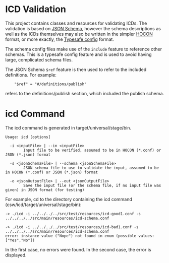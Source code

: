 ICD Validation
==============

This project contains classes and resources for validating ICDs.
The validation is based on [JSON Schema](http://json-schema.org/),
however the schema descriptions as well as the ICDs themselves may also be written in
the simpler [HOCON](https://github.com/typesafehub/config/blob/master/HOCON.md) format,
or more exactly, the [Typesafe config](https://github.com/typesafehub/config) format.

The schema config files make use of the `include` feature to reference other schemas.
This is a typesafe config feature and is used to avoid having large, complicated schema files.

The JSON Schema `$ref` feature is then used to refer to the included definitions. For example:

```
    "$ref" = "#/definitions/publish"
```

refers to the definitions/publish section, which included the publish schema.


icd Command
===========

The icd command is generated in target/universal/stage/bin.

```
Usage: icd [options]

  -i <inputFile> | --in <inputFile>
        Input file to be verified, assumed to be in HOCON (*.conf) or JSON (*.json) format

  -s <jsonSchemaFile> | --schema <jsonSchemaFile>
        JSON schema file to use to validate the input, assumed to be in HOCON (*.conf) or JSON (*.json) format

  -o <jsonOutputFile> | --out <jsonOutputFile>
        Save the input file (or the schema file, if no input file was given) in JSON format (for testing)
```

For example, cd to the directory containing the icd command (csw/icd/target/universal/stage/bin):

```
-> ./icd -i ../../../../src/test/resources/icd-good1.conf -s ../../../../src/main/resources/icd-schema.conf

-> ./icd -i ../../../../src/test/resources/icd-bad1.conf -s ../../../../src/main/resources/icd-schema.conf
error: instance value ("Nope") not found in enum (possible values: ["Yes","No"])
```

In the first case, no errors were found. In the second case, the error is displayed.



